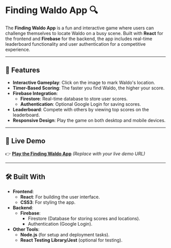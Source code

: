 # Finding Waldo App 🔍

The **Finding Waldo App** is a fun and interactive game where users can challenge themselves to locate Waldo on a busy scene. Built with **React** for the frontend and **Firebase** for the backend, the app includes real-time leaderboard functionality and user authentication for a competitive experience.

---

## 🌟 Features

- **Interactive Gameplay**: Click on the image to mark Waldo's location.
- **Timer-Based Scoring**: The faster you find Waldo, the higher your score.
- **Firebase Integration**:
  - **Firestore**: Real-time database to store user scores.
  - **Authentication**: Optional Google Login for saving scores.
- **Leaderboard**: Compete with others by viewing top scores on the leaderboard.
- **Responsive Design**: Play the game on both desktop and mobile devices.

---

## 🚀 Live Demo

👉 **[Play the Finding Waldo App](#)** *(Replace with your live demo URL)*

---

## 🛠️ Built With

- **Frontend**:
  - **React**: For building the user interface.
  - **CSS3**: For styling the app.
- **Backend**:
  - **Firebase**:
    - Firestore (Database for storing scores and locations).
    - Authentication (Google Login).
- **Other Tools**:
  - **Node.js** (for setup and deployment tasks).
  - **React Testing Library/Jest** (optional for testing).
